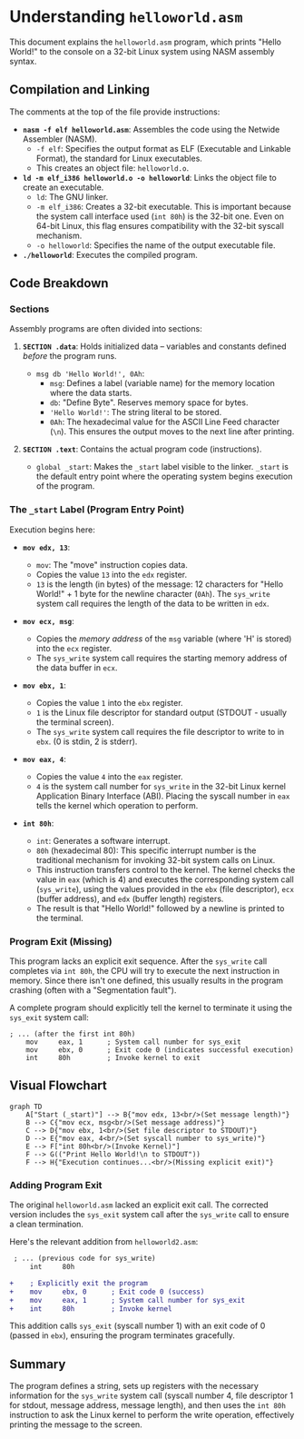 # Understanding `helloworld.asm`

This document explains the `helloworld.asm` program, which prints "Hello World!" to the console on a 32-bit Linux system using NASM assembly syntax.

## Compilation and Linking

The comments at the top of the file provide instructions:

*   **`nasm -f elf helloworld.asm`**: Assembles the code using the Netwide Assembler (NASM).
    *   `-f elf`: Specifies the output format as ELF (Executable and Linkable Format), the standard for Linux executables.
    *   This creates an object file: `helloworld.o`.
*   **`ld -m elf_i386 helloworld.o -o helloworld`**: Links the object file to create an executable.
    *   `ld`: The GNU linker.
    *   `-m elf_i386`: Creates a 32-bit executable. This is important because the system call interface used (`int 80h`) is the 32-bit one. Even on 64-bit Linux, this flag ensures compatibility with the 32-bit syscall mechanism.
    *   `-o helloworld`: Specifies the name of the output executable file.
*   **`./helloworld`**: Executes the compiled program.

## Code Breakdown

### Sections

Assembly programs are often divided into sections:

1.  **`SECTION .data`**: Holds initialized data – variables and constants defined *before* the program runs.
    *   `msg db 'Hello World!', 0Ah`:
        *   `msg`: Defines a label (variable name) for the memory location where the data starts.
        *   `db`: "Define Byte". Reserves memory space for bytes.
        *   `'Hello World!'`: The string literal to be stored.
        *   `0Ah`: The hexadecimal value for the ASCII Line Feed character (`\n`). This ensures the output moves to the next line after printing.

2.  **`SECTION .text`**: Contains the actual program code (instructions).
    *   `global _start`: Makes the `_start` label visible to the linker. `_start` is the default entry point where the operating system begins execution of the program.

### The `_start` Label (Program Entry Point)

Execution begins here:

*   **`mov edx, 13`**:
    *   `mov`: The "move" instruction copies data.
    *   Copies the value `13` into the `edx` register.
    *   `13` is the length (in bytes) of the message: 12 characters for "Hello World!" + 1 byte for the newline character (`0Ah`). The `sys_write` system call requires the length of the data to be written in `edx`.

*   **`mov ecx, msg`**:
    *   Copies the *memory address* of the `msg` variable (where 'H' is stored) into the `ecx` register.
    *   The `sys_write` system call requires the starting memory address of the data buffer in `ecx`.

*   **`mov ebx, 1`**:
    *   Copies the value `1` into the `ebx` register.
    *   `1` is the Linux file descriptor for standard output (STDOUT - usually the terminal screen).
    *   The `sys_write` system call requires the file descriptor to write to in `ebx`. (0 is stdin, 2 is stderr).

*   **`mov eax, 4`**:
    *   Copies the value `4` into the `eax` register.
    *   `4` is the system call number for `sys_write` in the 32-bit Linux kernel Application Binary Interface (ABI). Placing the syscall number in `eax` tells the kernel which operation to perform.

*   **`int 80h`**:
    *   `int`: Generates a software interrupt.
    *   `80h` (hexadecimal 80): This specific interrupt number is the traditional mechanism for invoking 32-bit system calls on Linux.
    *   This instruction transfers control to the kernel. The kernel checks the value in `eax` (which is 4) and executes the corresponding system call (`sys_write`), using the values provided in the `ebx` (file descriptor), `ecx` (buffer address), and `edx` (buffer length) registers.
    *   The result is that "Hello World!" followed by a newline is printed to the terminal.

### Program Exit (Missing)

This program lacks an explicit exit sequence. After the `sys_write` call completes via `int 80h`, the CPU will try to execute the next instruction in memory. Since there isn't one defined, this usually results in the program crashing (often with a "Segmentation fault").

A complete program should explicitly tell the kernel to terminate it using the `sys_exit` system call:

```assembly
; ... (after the first int 80h)
    mov     eax, 1      ; System call number for sys_exit
    mov     ebx, 0      ; Exit code 0 (indicates successful execution)
    int     80h         ; Invoke kernel to exit
```

## Visual Flowchart

```mermaid
graph TD
    A["Start (_start)"] --> B{"mov edx, 13<br/>(Set message length)"}
    B --> C{"mov ecx, msg<br/>(Set message address)"}
    C --> D{"mov ebx, 1<br/>(Set file descriptor to STDOUT)"}
    D --> E{"mov eax, 4<br/>(Set syscall number to sys_write)"}
    E --> F["int 80h<br/>(Invoke Kernel)"]
    F --> G(("Print Hello World!\n to STDOUT"))
    F --> H{"Execution continues...<br/>(Missing explicit exit)"}
```

### Adding Program Exit

The original `helloworld.asm` lacked an explicit exit call. The corrected version includes the `sys_exit` system call after the `sys_write` call to ensure a clean termination.

Here's the relevant addition from `helloworld2.asm`:

```diff
 ; ... (previous code for sys_write)
     int     80h

+    ; Explicitly exit the program
+    mov     ebx, 0      ; Exit code 0 (success)
+    mov     eax, 1      ; System call number for sys_exit
+    int     80h         ; Invoke kernel
```

This addition calls `sys_exit` (syscall number 1) with an exit code of 0 (passed in `ebx`), ensuring the program terminates gracefully.

## Summary

The program defines a string, sets up registers with the necessary information for the `sys_write` system call (syscall number 4, file descriptor 1 for stdout, message address, message length), and then uses the `int 80h` instruction to ask the Linux kernel to perform the write operation, effectively printing the message to the screen. 